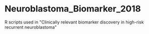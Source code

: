 # Neuroblastoma_Biomarker_2018
R scripts used in "Clinically relevant biomarker discovery in high-risk recurrent neuroblastoma"
